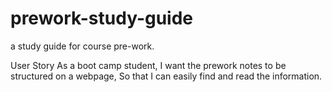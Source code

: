# prework-study-guide
a study guide for course pre-work.  

User Story
As a boot camp student,
I want the prework notes to be structured on a webpage,
So that I can easily find and read the information.




